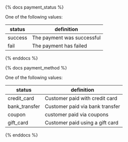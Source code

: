 {% docs payment_status %}
	
One of the following values: 

| status         | definition                 |
|----------------|----------------------------|
| success        | The payment was successful |
| fail           | The payment has failed     |

{% enddocs %}

{% docs payment_method %}
	
One of the following values: 

| status         | definition                      |
|----------------|---------------------------------|
| credit_card    | Customer paid with credit card  |
| bank_transfer  | Customer paid via bank transfer |
| coupon         | customer paid via coupons       |
| gift_card      | Customer paid using a gift card |

{% enddocs %}